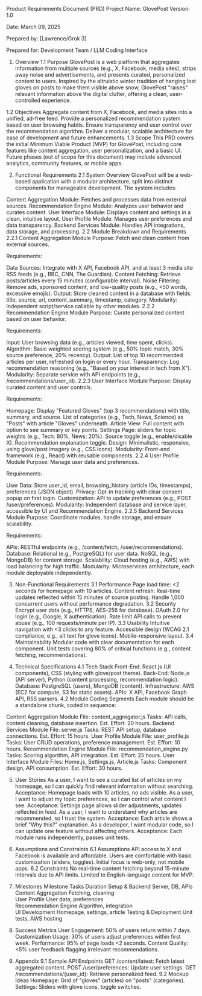 Product Requirements Document (PRD)
Project Name: GlovePost
Version: 1.0

Date: March 09, 2025

Prepared by: [Lawrence/Grok 3]

Prepared for: Development Team / LLM Coding Interface

1. Overview
1.1 Purpose
GlovePost is a web platform that aggregates information from multiple sources (e.g., X, Facebook, media sites), strips away noise and advertisements, and presents curated, personalized content to users. Inspired by the altruistic winter tradition of hanging lost gloves on posts to make them visible above snow, GlovePost "raises" relevant information above the digital clutter, offering a clean, user-controlled experience.

1.2 Objectives
Aggregate content from X, Facebook, and media sites into a unified, ad-free feed.
Provide a personalized recommendation system based on user browsing habits.
Ensure transparency and user control over the recommendation algorithm.
Deliver a modular, scalable architecture for ease of development and future enhancements.
1.3 Scope
This PRD covers the initial Minimum Viable Product (MVP) for GlovePost, including core features like content aggregation, user personalization, and a basic UI. Future phases (out of scope for this document) may include advanced analytics, community features, or mobile apps.

2. Functional Requirements
2.1 System Overview
GlovePost will be a web-based application with a modular architecture, split into distinct components for manageable development. The system includes:

Content Aggregation Module: Fetches and processes data from external sources.
Recommendation Engine Module: Analyzes user behavior and curates content.
User Interface Module: Displays content and settings in a clean, intuitive layout.
User Profile Module: Manages user preferences and data transparency.
Backend Services Module: Handles API integrations, data storage, and processing.
2.2 Module Breakdown and Requirements
2.2.1 Content Aggregation Module
Purpose: Fetch and clean content from external sources.

Requirements:

Data Sources: Integrate with X API, Facebook API, and at least 3 media site RSS feeds (e.g., BBC, CNN, The Guardian).
Content Fetching: Retrieve posts/articles every 15 minutes (configurable interval).
Noise Filtering: Remove ads, sponsored content, and low-quality posts (e.g., <50 words, excessive emojis).
Output: Store cleaned content in a database with fields: title, source, url, content_summary, timestamp, category.
Modularity: Independent script/service callable by other modules.
2.2.2 Recommendation Engine Module
Purpose: Curate personalized content based on user behavior.

Requirements:

Input: User browsing data (e.g., articles viewed, time spent, clicks).
Algorithm: Basic weighted scoring system (e.g., 50% topic match, 30% source preference, 20% recency).
Output: List of top 10 recommended articles per user, refreshed on login or every hour.
Transparency: Log recommendation reasoning (e.g., "Based on your interest in tech from X").
Modularity: Separate service with API endpoints (e.g., /recommendations/user_id).
2.2.3 User Interface Module
Purpose: Display curated content and user controls.

Requirements:

Homepage:
Display "Featured Gloves" (top 3 recommendations) with title, summary, and source.
List of categories (e.g., Tech, News, Science) as "Posts" with article "Gloves" underneath.
Article View: Full content with option to see summary or key points.
Settings Page:
sliders for topic weights (e.g., Tech: 80%, News: 20%).
Source toggle (e.g., enable/disable X).
Recommendation explanation toggle.
Design: Minimalistic, responsive, using glove/post imagery (e.g., CSS icons).
Modularity: Front-end framework (e.g., React) with reusable components.
2.2.4 User Profile Module
Purpose: Manage user data and preferences.

Requirements:

User Data: Store user_id, email, browsing_history (article IDs, timestamps), preferences (JSON object).
Privacy: Opt-in tracking with clear consent popup on first login.
Customization: API to update preferences (e.g., POST /user/preferences).
Modularity: Independent database and service layer, accessible by UI and Recommendation Engine.
2.2.5 Backend Services Module
Purpose: Coordinate modules, handle storage, and ensure scalability.

Requirements:

APIs: RESTful endpoints (e.g., /content/fetch, /user/recommendations).
Database:
Relational (e.g., PostgreSQL) for user data.
NoSQL (e.g., MongoDB) for content storage.
Scalability: Cloud hosting (e.g., AWS) with load balancing for high traffic.
Modularity: Microservices architecture, each module deployable independently.

3. Non-Functional Requirements
3.1 Performance
Page load time: <2 seconds for homepage with 10 articles.
Content refresh: Real-time updates reflected within 15 minutes of source posting.
Handle 1,000 concurrent users without performance degradation.
3.2 Security
Encrypt user data (e.g., HTTPS, AES-256 for database).
OAuth 2.0 for login (e.g., Google, X authentication).
Rate limit API calls to prevent abuse (e.g., 100 requests/minute per IP).
3.3 Usability
Intuitive navigation with <3 clicks to any feature.
Accessible design (WCAG 2.1 compliance, e.g., alt text for glove icons).
Mobile-responsive layout.
3.4 Maintainability
Modular code with clear documentation for each component.
Unit tests covering 80% of critical functions (e.g., content fetching, recommendations).

4. Technical Specifications
4.1 Tech Stack
Front-End: React.js (UI components), CSS (styling with glove/post theme).
Back-End: Node.js (API server), Python (content processing, recommendation logic).
Database: PostgreSQL (users), MongoDB (content).
Infrastructure: AWS (EC2 for compute, S3 for static assets).
APIs: X API, Facebook Graph API, RSS parsers.
4.2 Module Coding Segments
Each module should be a standalone chunk, coded in sequence:

Content Aggregation Module
File: content_aggregator.js
Tasks: API calls, content cleaning, database insertion.
Est. Effort: 20 hours.
Backend Services Module
File: server.js
Tasks: REST API setup, database connections.
Est. Effort: 15 hours.
User Profile Module
File: user_profile.js
Tasks: User CRUD operations, preference management.
Est. Effort: 10 hours.
Recommendation Engine Module
File: recommendation_engine.py
Tasks: Scoring algorithm, API integration.
Est. Effort: 25 hours.
User Interface Module
Files: Home.js, Settings.js, Article.js
Tasks: Component design, API consumption.
Est. Effort: 30 hours.

5. User Stories
As a user, I want to see a curated list of articles on my homepage, so I can quickly find relevant information without searching.
Acceptance: Homepage loads with 10 articles, no ads visible.
As a user, I want to adjust my topic preferences, so I can control what content I see.
Acceptance: Settings page allows slider adjustments, updates reflected in feed.
As a user, I want to understand why articles are recommended, so I trust the system.
Acceptance: Each article shows a brief "Why this?" explanation.
As a developer, I want modular code, so I can update one feature without affecting others.
Acceptance: Each module runs independently, passes unit tests.

6. Assumptions and Constraints
6.1 Assumptions
API access to X and Facebook is available and affordable.
Users are comfortable with basic customization (sliders, toggles).
Initial focus is web-only, not mobile apps.
6.2 Constraints
No real-time content fetching beyond 15-minute intervals due to API limits.
Limited to English-language content for MVP.

7. Milestones
Milestone	Tasks	Duration
Setup & Backend	Server, DB, APIs	
Content Aggregation	Fetching, cleaning	
User Profile	User data, preferences	
Recommendation Engine	Algorithm, integration	
UI Development	Homepage, settings, article	
Testing & Deployment	Unit tests, AWS hosting	

8. Success Metrics
User Engagement: 50% of users return within 7 days.
Customization Usage: 30% of users adjust preferences within first week.
Performance: 95% of page loads <2 seconds.
Content Quality: <5% user feedback flagging irrelevant recommendations.

9. Appendix
9.1 Sample API Endpoints
GET /content/latest: Fetch latest aggregated content.
POST /user/preferences: Update user settings.
GET /recommendations/{user_id}: Retrieve personalized feed.
9.2 Mockup Ideas
Homepage: Grid of "gloves" (articles) on "posts" (categories).
Settings: Sliders with glove icons, toggle switches.